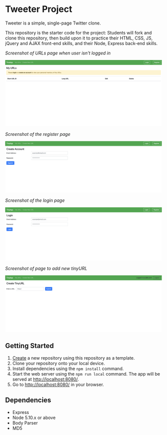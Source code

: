 # Tweeter Project

Tweeter is a simple, single-page Twitter clone.

This repository is the starter code for the project: Students will fork and clone this repository, then build upon it to practice their HTML, CSS, JS, jQuery and AJAX front-end skills, and their Node, Express back-end skills.

<em>Screenshot of URLs page when user isn't logged in</em>

!["Screenshot of desktop version of app"](https://github.com/ayan-hassan/tiny-app/blob/main/docs/urls%20page(not%20logged%20in).png?raw=true)

<em>Screenshot of the register page</em>

!["Screenshot of mobile version of app"](https://github.com/ayan-hassan/tiny-app/blob/main/docs/register-page.png?raw=true)

<em>Screenshot of the login page</em>

!["Screenshot of mobile version of app with scroll up error"](https://github.com/ayan-hassan/tiny-app/blob/main/docs/login-page.png?raw=true)

<em>Screenshot of page to add new tinyURL</em>

!["Screenshot of mobile version of app with error"](https://github.com/ayan-hassan/tiny-app/blob/main/docs/add-url.png?raw=true)

## Getting Started

1. [Create](https://docs.github.com/en/repositories/creating-and-managing-repositories/creating-a-repository-from-a-template) a new repository using this repository as a template.
2. Clone your repository onto your local device.
3. Install dependencies using the `npm install` command.
3. Start the web server using the `npm run local` command. The app will be served at <http://localhost:8080/>.
4. Go to <http://localhost:8080/> in your browser.

## Dependencies

- Express
- Node 5.10.x or above
- Body Parser
- MD5
